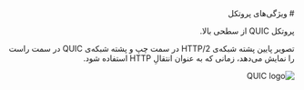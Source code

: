 <div dir="rtl">
# ویژگی‌های پروتکل

پروتکل QUIC از سطحی بالا.

تصویر پایین پشته شبکه‌ی HTTP/2 در سمت چپ و پشته شبکه‌ی QUIC در سمت راست را نمایش می‌دهد، زمانی که به عنوان انتقالِ HTTP استفاده شود.

![QUIC logo](../images/quic-stack.png)
</div>
